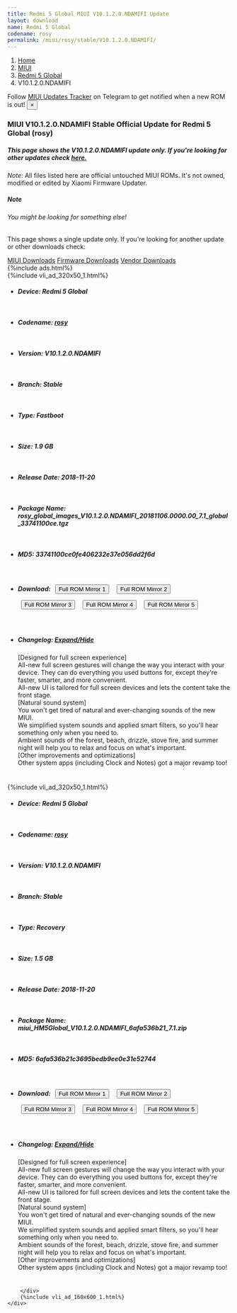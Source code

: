 ```yaml
---
title: Redmi 5 Global MIUI V10.1.2.0.NDAMIFI Update
layout: download
name: Redmi 5 Global
codename: rosy
permalink: /miui/rosy/stable/V10.1.2.0.NDAMIFI/
---
```

<nav aria-label="breadcrumb">
    <ol class="breadcrumb">
        <li class="breadcrumb-item"><a href="/">Home</a></li>
        <li class="breadcrumb-item"><a href="/miui/">MIUI</a></li>
        <li class="breadcrumb-item"><a href="/miui/rosy/">Redmi 5 Global</a></li>
        <li class="breadcrumb-item active" aria-current="page">V10.1.2.0.NDAMIFI</li>
    </ol>
</nav>
<div class="alert alert-primary alert-dismissible fade show" role="alert">
    Follow <a href="https://t.me/MIUIUpdatesTracker" class="alert-link">MIUI Updates Tracker</a> on Telegram to get
    notified when a new ROM is out!
    <button type="button" class="close" data-dismiss="alert" aria-label="Close">
        <span aria-hidden="true">&times;</span>
    </button>
</div>
<div class="col-12 mx-auto">
    <h3 class="title bg-light p-2 rounded">MIUI V10.1.2.0.NDAMIFI Stable Official Update for Redmi 5 Global (rosy)</h3>
    <h5>This page shows the V10.1.2.0.NDAMIFI update only. If you're looking for other updates check
        <a href="/miui/rosy/">here.</a></h5>
    <p><i>Note: </i>All files listed here are official untouched MIUI ROMs.
        It's not owned, modified or edited by Xiaomi Firmware Updater.</p>
    <div class="card">
        <div class="card-body">
            <h5 class="card-title">Note</h5>
            <h6 class="card-subtitle mb-2 text-muted">You might be looking for something else!</h6>
            <p class="card-text">This page shows a single update only.
                If you're looking for another update or other downloads check:</p>
            <a href="/miui/" class="card-link">MIUI Downloads</a>
            <a href="/firmware/" class="card-link">Firmware Downloads</a>
            <a href="/vendor/" class="card-link">Vendor Downloads</a>
        </div>
    </div>
    {%include ads.html%}
    <div class="row justify-content-center">
        <div class="col-10" id="downloads">
                    <div class="card card-body">
            {%include vli_ad_320x50_1.html%}
            <ul class="list-unstyled">
                <li style="padding-bottom: 10px;">
                    <h5><b>Device: </b>Redmi 5 Global</h5>
                </li>
                <li style="padding-bottom: 10px;">
                    <h5><b>Codename: </b> <a href="/miui/rosy/" target="_blank">rosy</a> </h5>
                </li>
                <li style="padding-bottom: 10px;">
                    <h5><b>Version: </b>V10.1.2.0.NDAMIFI</h5>
                </li>
                <li style="padding-bottom: 10px;">
                    <h5><b>Branch: </b>Stable</h5>
                </li>
                <li style="padding-bottom: 10px;">
                    <h5><b>Type: </b>Fastboot</h5>
                </li>
                <li style="padding-bottom: 10px;">
                    <h5><b>Size: </b>1.9 GB</h5>
                </li>
                <li style="padding-bottom: 10px;">
                    <h5><b>Release Date: </b>2018-11-20</h5>
                </li>
                <li style="padding-bottom: 10px;">
                    <h5><b>Package Name: </b><span id="filename" class="text-dark">rosy_global_images_V10.1.2.0.NDAMIFI_20181106.0000.00_7.1_global_33741100ce.tgz</span></h5>
                </li>
                <li style="padding-bottom: 10px;">
                    <h5><b>MD5: </b><span id="md5" class="text-muted">33741100ce0fe406232e37e056dd2f6d</span></h5>
                </li>
                <li style="padding-bottom: 10px;">
                    <h5><b>Download: </b> <button type="button" id="download" class="btn btn-primary" style="margin: 7px;" onclick="window.open('https://cdnorg.d.miui.com/V10.1.2.0.NDAMIFI/rosy_global_images_V10.1.2.0.NDAMIFI_20181106.0000.00_7.1_global_33741100ce.tgz', '_blank');"><i class="fa fa-download"></i> Full ROM Mirror 1</button> <button type="button" id="download" class="btn btn-primary" style="margin: 7px;" onclick="window.open('https://bkt-sgp-miui-ota-update-alisgp.oss-ap-southeast-1.aliyuncs.com/V10.1.2.0.NDAMIFI/rosy_global_images_V10.1.2.0.NDAMIFI_20181106.0000.00_7.1_global_33741100ce.tgz', '_blank');"><i class="fa fa-download"></i> Full ROM Mirror 2</button> <button type="button" id="download" class="btn btn-primary" style="margin: 7px;" onclick="window.open('https://bn.d.miui.com/V10.1.2.0.NDAMIFI/rosy_global_images_V10.1.2.0.NDAMIFI_20181106.0000.00_7.1_global_33741100ce.tgz', '_blank');"><i class="fa fa-download"></i> Full ROM Mirror 3</button> <button type="button" id="download" class="btn btn-primary" style="margin: 7px;" onclick="window.open('https://bigota.d.miui.com/V10.1.2.0.NDAMIFI/rosy_global_images_V10.1.2.0.NDAMIFI_20181106.0000.00_7.1_global_33741100ce.tgz', '_blank');"><i class="fa fa-download"></i> Full ROM Mirror 4</button> <button type="button" id="download" class="btn btn-primary" style="margin: 7px;" onclick="window.open('https://hugeota.d.miui.com/V10.1.2.0.NDAMIFI/rosy_global_images_V10.1.2.0.NDAMIFI_20181106.0000.00_7.1_global_33741100ce.tgz', '_blank');"><i class="fa fa-download"></i> Full ROM Mirror 5</button></h5>
                </li>
                <li style="padding-bottom: 10px;">
                    <h5><b>Changelog: </b><a href="#rosy_1_changelog" data-toggle="collapse" role="button"
                            aria-expanded="false" aria-controls="rosy_1_changelog"> <i class="fa fa-arrow-down"
                                aria-hidden="true"></i> Expand/Hide</a></h5>
                    <div class="collapse" id="rosy_1_changelog">
                        <p id="changelog_text">[Designed for full screen experience]<br>All-new full screen gestures will change the way you interact with your device. They can do everything you used buttons for, except they're faster, smarter, and more convenient.<br>All-new UI is tailored for full screen devices and lets the content take the front stage.<br>[Natural sound system]<br>You won't get tired of natural and ever-changing sounds of the new MIUI.<br>We simplified system sounds and applied smart filters, so you'll hear something only when you need to.<br>Ambient sounds of the forest, beach, drizzle, stove fire, and summer night will help you to relax and focus on what's important.<br>[Other improvements and optimizations]<br>Other system apps (including Clock and Notes) got a major revamp too!</p>
                    </div>
                </li>
            </ul>
        </div>
        <div class="card card-body">
            {%include vli_ad_320x50_1.html%}
            <ul class="list-unstyled">
                <li style="padding-bottom: 10px;">
                    <h5><b>Device: </b>Redmi 5 Global</h5>
                </li>
                <li style="padding-bottom: 10px;">
                    <h5><b>Codename: </b> <a href="/miui/rosy/" target="_blank">rosy</a> </h5>
                </li>
                <li style="padding-bottom: 10px;">
                    <h5><b>Version: </b>V10.1.2.0.NDAMIFI</h5>
                </li>
                <li style="padding-bottom: 10px;">
                    <h5><b>Branch: </b>Stable</h5>
                </li>
                <li style="padding-bottom: 10px;">
                    <h5><b>Type: </b>Recovery</h5>
                </li>
                <li style="padding-bottom: 10px;">
                    <h5><b>Size: </b>1.5 GB</h5>
                </li>
                <li style="padding-bottom: 10px;">
                    <h5><b>Release Date: </b>2018-11-20</h5>
                </li>
                <li style="padding-bottom: 10px;">
                    <h5><b>Package Name: </b><span id="filename" class="text-dark">miui_HM5Global_V10.1.2.0.NDAMIFI_6afa536b21_7.1.zip</span></h5>
                </li>
                <li style="padding-bottom: 10px;">
                    <h5><b>MD5: </b><span id="md5" class="text-muted">6afa536b21c3695bedb9ee0e31e52744</span></h5>
                </li>
                <li style="padding-bottom: 10px;">
                    <h5><b>Download: </b> <button type="button" id="download" class="btn btn-primary" style="margin: 7px;" onclick="window.open('https://cdnorg.d.miui.com/V10.1.2.0.NDAMIFI/miui_HM5Global_V10.1.2.0.NDAMIFI_6afa536b21_7.1.zip', '_blank');"><i class="fa fa-download"></i> Full ROM Mirror 1</button> <button type="button" id="download" class="btn btn-primary" style="margin: 7px;" onclick="window.open('https://bkt-sgp-miui-ota-update-alisgp.oss-ap-southeast-1.aliyuncs.com/V10.1.2.0.NDAMIFI/miui_HM5Global_V10.1.2.0.NDAMIFI_6afa536b21_7.1.zip', '_blank');"><i class="fa fa-download"></i> Full ROM Mirror 2</button> <button type="button" id="download" class="btn btn-primary" style="margin: 7px;" onclick="window.open('https://bn.d.miui.com/V10.1.2.0.NDAMIFI/miui_HM5Global_V10.1.2.0.NDAMIFI_6afa536b21_7.1.zip', '_blank');"><i class="fa fa-download"></i> Full ROM Mirror 3</button> <button type="button" id="download" class="btn btn-primary" style="margin: 7px;" onclick="window.open('https://bigota.d.miui.com/V10.1.2.0.NDAMIFI/miui_HM5Global_V10.1.2.0.NDAMIFI_6afa536b21_7.1.zip', '_blank');"><i class="fa fa-download"></i> Full ROM Mirror 4</button> <button type="button" id="download" class="btn btn-primary" style="margin: 7px;" onclick="window.open('https://hugeota.d.miui.com/V10.1.2.0.NDAMIFI/miui_HM5Global_V10.1.2.0.NDAMIFI_6afa536b21_7.1.zip', '_blank');"><i class="fa fa-download"></i> Full ROM Mirror 5</button></h5>
                </li>
                <li style="padding-bottom: 10px;">
                    <h5><b>Changelog: </b><a href="#rosy_2_changelog" data-toggle="collapse" role="button"
                            aria-expanded="false" aria-controls="rosy_2_changelog"> <i class="fa fa-arrow-down"
                                aria-hidden="true"></i> Expand/Hide</a></h5>
                    <div class="collapse" id="rosy_2_changelog">
                        <p id="changelog_text">[Designed for full screen experience]<br>All-new full screen gestures will change the way you interact with your device. They can do everything you used buttons for, except they're faster, smarter, and more convenient.<br>All-new UI is tailored for full screen devices and lets the content take the front stage.<br>[Natural sound system]<br>You won't get tired of natural and ever-changing sounds of the new MIUI.<br>We simplified system sounds and applied smart filters, so you'll hear something only when you need to.<br>Ambient sounds of the forest, beach, drizzle, stove fire, and summer night will help you to relax and focus on what's important.<br>[Other improvements and optimizations]<br>Other system apps (including Clock and Notes) got a major revamp too!</p>
                    </div>
                </li>
            </ul>
        </div>

        </div>
        {%include vli_ad_160x600_1.html%}
    </div>
</div>
